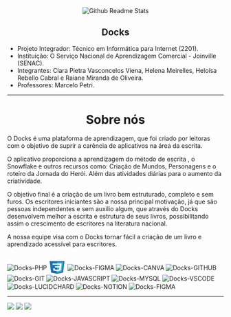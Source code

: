 <p align="center">
 <img width="100px" src="https://lh3.googleusercontent.com/pw/AL9nZEXBTFTJbsH8frsN1UtcsipmY9FFNnojY0AVzK-NbilzmKZRXPWmKsiztexFqsm0Kc2qpLEvjyZpc1TmO4KcFoMZhWTTcbVwEVaRm-8iIsl1G4Eb3KMKDTe_LMsdWyqr7_UZexpQ4UsZORiUt66eSUNbYA=s500-no?authuser=0" align="center" margin="0px" alt="Github Readme Stats" />
 <div>
  <h2 align="center">
  Docks</h2>
 <ul>
  <li> Projeto Integrador: Técnico em Informática para Internet (2201).</li>
 <li>Instituição: O Serviço Nacional de Aprendizagem Comercial - Joinville (SENAC).</li>
 <li>Integrantes: Clara Pietra Vasconcelos Viena, Helena Meirelles, Heloísa Rebello Cabral e Raiane Miranda de Oliveira.</li>
 <li>Professores: Marcelo Petri.</li>
 </ul>
</p>
<div align="center">
  <hr>
 </div>

 <div align="left">
  <h1 align="center">
 Sobre nós
 </h1>
 <p>
 O Docks é uma plataforma de aprendizagem, que foi criado por
leitoras com o objetivo de suprir a carência de aplicativos na área da escrita.

O aplicativo proporciona a aprendizagem do método de escrita , o Snowflake e outros recursos como: Criação de Mundos, Personagens e o roteiro da Jornada do Herói. Além das atividades diárias para o aumento da criatividade.
  
O objetivo final é a criação de um livro bem estruturado, completo e sem furos.
Os escritores iniciantes são a nossa principal motivação, já que são pessoas independentes e sem auxílio algum, que através do Docks desenvolvem melhor a escrita e estrutura de seus livros, possibilitando assim o crescimento de escritores na literatura nacional.

A nossa equipe visa com o Docks tornar fácil a criação de um livro e aprendizado acessível para escritores.

 </p>
 </div>
<div style="display: inline_block"><br>
  <img  align="center" alt="Docks-PHP" height="60" width="40" src="https://cdn.jsdelivr.net/gh/devicons/devicon/icons/php/php-plain.svg" />
   <img align="center" alt="Docks-CSS" height="30" width="40" src="https://raw.githubusercontent.com/devicons/devicon/master/icons/css3/css3-original.svg">
   <img align="center" alt="Docks-FIGMA" height="30" width="40" src="https://cdn.jsdelivr.net/gh/devicons/devicon/icons/figma/figma-original.svg" />
  <img  align="center" alt="Docks-CANVA" height="35" width="40" src="https://cdn.jsdelivr.net/gh/devicons/devicon/icons/canva/canva-original.svg" />
  <img align="center" alt="Docks-GITHUB" height="40" width="40"src="https://cdn.iconscout.com/icon/free/png-256/github-2690381-2232884.png" />
  <img align="center" alt="Docks-GIT" height="35" width="40" src="https://cdn.jsdelivr.net/gh/devicons/devicon/icons/git/git-original.svg" />
 <img  align="center" alt="Docks-JAVASCRIPT" height="35" width="40" src="https://cdn.jsdelivr.net/gh/devicons/devicon/icons/javascript/javascript-original.svg" />
  <img align="center" alt="Docks-MYSQL" height="35" width="40"  src="https://cdn.jsdelivr.net/gh/devicons/devicon/icons/mysql/mysql-original.svg" />
  <img  align="center" alt="Docks-VSCODE" height="35" width="30" src="https://cdn.jsdelivr.net/gh/devicons/devicon/icons/vscode/vscode-original.svg" />
  <img  align="center" alt="Docks-LUCIDCHARD" height="35" width="40" src="https://i.ytimg.com/an/y55mSDtBT4jnP27fZjJNQw/featured_channel.jpg?v=614c8f78"/>
  <img align="center" alt="Docks-NOTION" height="40" width="40" src="https://upload.wikimedia.org/wikipedia/commons/4/45/Notion_app_logo.png"/>
  <img align="center" alt="Docks-FIGMA" height="30" width="40" src="https://cdn.jsdelivr.net/gh/devicons/devicon/icons/html5/html5-original.svg" />
  </div>

<div>
 <hr border="1px">
  <a href="https://www.instagram.com/docks_escrita/" target="_blank"><img src="https://img.shields.io/badge/-Instagram-%23E4405F?style=for-the-badge&logo=instagram&logoColor=white" target="_blank"></a>
 	<a href="https://www.facebook.com/Docks-Escrita-Criativa-100220319398159" target="_blank"><img src="https://img.shields.io/badge/Facebook-1877F2?style=for-the-badge&logo=facebook&logoColor=white" target="_blank"></a>
  <a href = "escritadocks@gmail.com" target="_blank"><img src="https://img.shields.io/badge/Gmail-D14836?style=for-the-badge&logo=gmail&logoColor=white" target="_blank"></a>  
</div>
  

